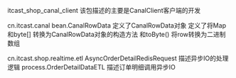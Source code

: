 
itcast_shop_canal_client
该包描述的主要是CanalClient客户端的开发


cn.itcast.canal
  bean.CanalRowData 定义了CanalRowData对象 定义了将Map和byte[] 转换为CanalRowData对象的构造方法 和toByte() 将row转换为二进制数组

cn.itcast.shop.realtime.etl
  AsyncOrderDetailRedisRequest 描述异步IO的处理逻辑
  process.OrderDetailDataETL 描述订单明细调用异步IO
